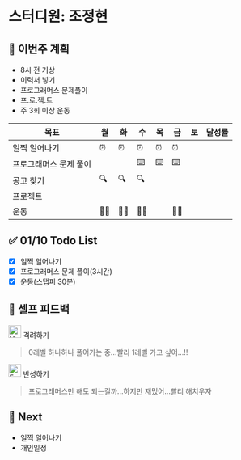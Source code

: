 # 스터디원: 조정현

## 🚀 이번주 계획

- 8시 전 기상
- 이력서 넣기
- 프로그래머스 문제풀이
- 프.로.젝.트
- 주 3회 이상 운동

| 목표                   | 월  | 화  | 수  | 목  | 금  | 토  | 달성률 |
| ---------------------- | --- | --- | --- | --- | --- | --- | ------ |
| 일찍 일어나기          | ⏰  | ⏰  | ⏰  | ⏰  | ⏰  |     |        |
| 프로그래머스 문제 풀이 |     |     | ⌨️  | ⌨️  | ⌨️  |     |        |
| 공고 찾기              | 🔍  | 🔍  | 🔍  |     |     |     |        |
| 프로젝트               |     |     |     |     |     |     |        |
| 운동                   | 🏃‍♀️  | 🏃‍♀️  | 🏃‍♀️  |     | 🏃‍♀️  |     |        |

## ✅ 01/10 Todo List

- [x] 일찍 일어나기
- [x] 프로그래머스 문제 풀이(3시간)
- [x] 운동(스탭퍼 30분)

## 🎉 셀프 피드백

<img src="https://raw.githubusercontent.com/Tarikul-Islam-Anik/Animated-Fluent-Emojis/master/Emojis/Smilies/Hugging%20Face.png" alt="Hugging Face" width="25" height="25"> 격려하기</img>

> 0레벨 하나하나 풀어가는 중...빨리 1레벨 가고 싶어...!!

<img src="https://raw.githubusercontent.com/Tarikul-Islam-Anik/Animated-Fluent-Emojis/master/Emojis/Smilies/Face%20with%20Monocle.png" alt="Face with Monocle" width="25" height="25"> 반성하기</img>

> 프로그래머스만 해도 되는걸까...하지만 재밌어...빨리 해치우자

## 🌱 Next

- 일찍 일어나기
- 개인일정
